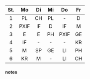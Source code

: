 St.|Mo|Di|Mi|Do|Fr
:-:|:-:|:-:|:-:|:-:|:-:
1|PL|CH|PL|-|D
2|PXIF|IF|D|IF|M
3|E|E|PH|PXIF|GE
4|IF|-|-|-|KR
5|M|SP|GE|LI|PH
6|KR|M|-|LI|CH


#### notes
